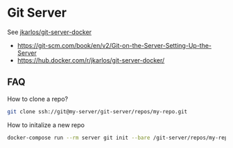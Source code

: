 # Git Server

See [jkarlos/git-server-docker](https://hub.docker.com/r/jkarlos/git-server-docker/)

- https://git-scm.com/book/en/v2/Git-on-the-Server-Setting-Up-the-Server
- https://hub.docker.com/r/jkarlos/git-server-docker/

## FAQ

How to clone a repo?

```sh
git clone ssh://git@my-server/git-server/repos/my-repo.git
```

How to initalize a new repo

```sh
docker-compose run --rm server git init --bare /git-server/repos/my-repo.git
```
